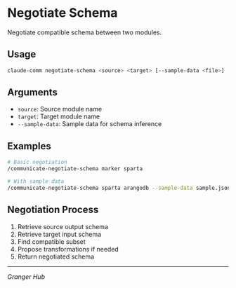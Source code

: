 # Negotiate Schema

Negotiate compatible schema between two modules.

## Usage

```bash
claude-comm negotiate-schema <source> <target> [--sample-data <file>]
```

## Arguments

- `source`: Source module name
- `target`: Target module name
- `--sample-data`: Sample data for schema inference

## Examples

```bash
# Basic negotiation
/communicate-negotiate-schema marker sparta

# With sample data
/communicate-negotiate-schema sparta arangodb --sample-data sample.json
```

## Negotiation Process

1. Retrieve source output schema
2. Retrieve target input schema
3. Find compatible subset
4. Propose transformations if needed
5. Return negotiated schema

---
*Granger Hub*
